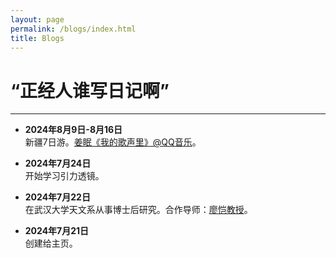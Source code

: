 ```yaml
---
layout: page
permalink: /blogs/index.html
title: Blogs
---
```


# “正经人谁写日记啊”

---

- **2024年8月9日-8月16日** <br>新疆7日游。[姜眠《我的歌声里》@QQ音乐](https://c6.y.qq.com/base/fcgi-bin/u?__=DA7z0kYI5441)。

- **2024年7月24日** <br>开始学习引力透镜。

- **2024年7月22日** <br>在武汉大学天文系从事博士后研究。合作导师：[廖恺教授](https://physics.whu.edu.cn/info/1272/6656.htm)。

- **2024年7月21日** <br>创建给主页。
